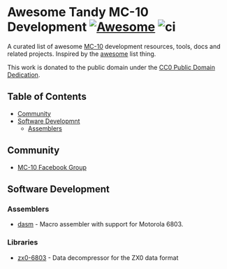 # Awesome Tandy MC-10 Development [![Awesome](https://awesome.re/badge-flat.svg)](https://awesome.re) ![ci](https://github.com/dougmasten/awesome-mc10/workflows/ci/badge.svg)
A curated list of awesome [MC-10](https://en.wikipedia.org/wiki/TRS-80_MC-10) development resources, tools, docs and related projects.
Inspired by the [awesome](https://github.com/sindresorhus/awesome) list thing.

This work is donated to the public domain under the [CC0 Public Domain Dedication](https://creativecommons.org/publicdomain/zero/1.0/).

## Table of Contents

- [Community](#community)
- [Software Developmnt](#software-development)
  * [Assemblers](#assemblers)

## Community

- [MC-10 Facebook Group](https://www.facebook.com/groups/731424100317748)

## Software Development

### Assemblers

- [dasm](https://github.com/dasm-assembler/dasm) - Macro assembler with support for Motorola 6803.

### Libraries

- [zx0-6803](https://github.com/dougmasten/zx0-6803) - Data decompressor for the ZX0 data format
